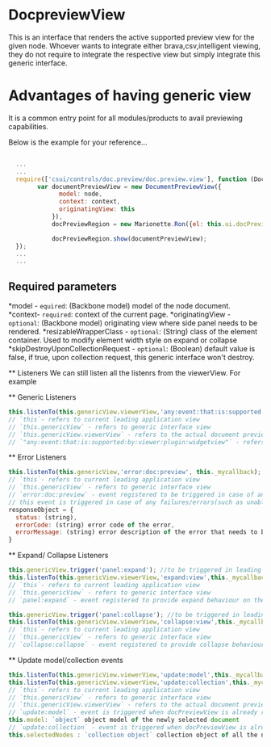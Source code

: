 # DocpreviewView
 This is an interface that renders the active supported preview view for the given node. Whoever wants to integrate either brava,csv,intelligent viewing, they do not require to integrate the respective view but simply integrate this generic interface.

 # Advantages of having generic view
 It is a common entry point for all modules/products to avail previewing capabilities.

Below is the example for your reference...

```javascript

  ...
  ...
  require(['csui/controls/doc.preview/doc.preview.view'], function (DocumentPreviewView) {
        var documentPreviewView = new DocumentPreviewView({
              model: node,
              context: context,
              originatingView: this
            }),
            docPreviewRegion = new Marionette.Ron({el: this.ui.docPreviewArea});

            docPreviewRegion.show(documentPreviewView);
  });
  ...
  ...
```

## Required parameters

*model - `equired`: (Backbone model) model of the node document.
*context- `required`: context of the current page.
*originatingView - `optional`: (Backbone model) originating view where side panel needs to be rendered.
*resizableWrapperClass - `optional`: (String) class of the element container. Used to modify element width style on expand or collapse
*skipDestroyUponCollectionRequest - `optional`: (Boolean) default value is false, if true, upon collection request, this generic interface won't destroy.


** Listeners
We can still listen all the listenrs from the viewerView. For example

** Generic Listeners
```javascript
this.listenTo(this.genericView.viewerView,'any:event:that:is:supported:by:viewer:plugin:widgetview',this._mycallback);
// `this`- refers to current leading application view
// `this.genericView` - refers to generic interface view
// `this.genericView.viewerView` - refers to the actual document preview view
// `"any:event:that:is:supported:by:viewer:plugin:widgetview"` - refers to the registered events in actual preview
```

** Error Listeners
```javascript
this.listenTo(this.genericView,'error:doc:preview', this._mycallback);
// `this`- refers to current leading application view
// `this.genericView` - refers to generic interface view
// `error:doc:preview` - event registered to be triggered in case of any failures in docPreviewView
// this event is triggered in case of any failures/errors(such as unable to open new doc preview cause of unsupported plugin or error while getting the viewerView) that take place in docPreviewView and an object is passed as argument.
responseObject = {
  status: (string),
  errorCode: (string) error code of the error,
  errorMessage: (string) error description of the error that needs to be displayed
}
```

** Expand/ Collapse Listeners
```javascript
this.genericView.trigger('panel:expand'); //to be triggered in leading application view which renders docPreviewView
this.listenTo(this.genericView.viewerView,'expand:view',this._mycallback); // event has to be registered in respective views
// `this`- refers to current leading application view
// `this.genericView` - refers to generic interface view
// `panel:expand` - event registered to provide expand behaviour on the panel. It has to be triggered when expand is invoked for the panel. Expand provition needs to be available in their viewerView as on triggering this event, it involes `expand:view` in the respective viewerView

this.genericView.trigger('panel:collapse'); //to be triggered in leading application view which renders docPreviewView
this.listenTo(this.genericView.viewerView,'collapse:view',this._mycallback); // event has to be registered in respective views
// `this`- refers to current leading application view
// `this.genericView` - refers to generic interface view
// `collapse:collapse` - event registered to provide collapse behaviour on the panel. It has to be triggered when collapse is invoked for the panel.Collapse provition needs to be available in their viewerView as on triggering this event, it involes `collapse:view` in the respective viewerView
```

** Update model/collection events
```javascript
this.listenTo(this.genericView.viewerView,'update:model',this._mycallback);
this.listenTo(this.genericView.viewerView,'update:collection',this._mycallback);
// `this`- refers to current leading application view
// `this.genericView` - refers to generic interface view
// `this.genericView.viewerView` - refers to the actual document preview view
// `update:model` - event is triggered when docPreviewView is already renderd and another document is selected for viewing. A single model is changed and docPreviewView has to be re-rendered with the changed model. A model object is passed as argument.
this.model: `object` object model of the newly selected document
// `update:collection` - event is triggered when docPreviewView is already renderd and another set of documents are selected for viewing. A collection of models are changed and docPreviewView has to be re-rendered with the changed collection. A collection of models is passed as an argument.
this.selectedNodes : `collection object` collection object of all the newly selected document models
```

